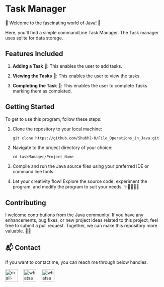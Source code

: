 # Task Manager 


🌟 Welcome to the fascinating world of Java! 🚀

Here, you'll find a simple commandLine Task Manager.
The Task manager uses sqlite for data storage.


## Features Included

1. **Adding a Task** 📝: This enables the user to add tasks.

2. **Viewing the Tasks** 📄: This enables the user to view the tasks.

3. **Completing the Task** 📝: This enables the user to complete Tasks marking them as completed.


## Getting Started

To get to use this program, follow these steps:

1. Clone the repository to your local machine:

   ```
   git clone https://github.com/Shubh2-0/File_Operations_in_Java.git
   ```

2. Navigate to the project directory of your choice:

   ```
   cd taskManager/Project_Name
   ```

3. Compile and run the Java source files using your preferred IDE or command line tools.

4. Let your creativity flow! Explore the source code, experiment the program, and modify the program to suit your needs. ✨👩‍💻👨‍💻

## Contributing

I welcome contributions from the Java community! If you have any enhancements, bug fixes, or new project ideas related to this project, feel free to submit a pull request. Together, we can make this repository more valuable. 🤝🌟

## 📬 Contact

If you want to contact me, you can reach me through below handles.

 <p align="left">
  
  <a title="alexoduor183@gmail.com" href="mailto:alexoduor183@gmail.com" target="_blank"><img align="center"  src="https://cdn-icons-png.flaticon.com/128/888/888853.png"  width="40px"   alt="mail-me" /></a>&emsp;
  <a href="https://wa.me/+254794510826" target="blank"><img align="center" src="https://media2.giphy.com/media/Q8I2fYA773h5wmQQcR/giphy.gif" width="40px"  alt="whatsapp-me" /></a>&emsp;
  <a href="https://www.hackerrank.com/shubhambhati226?hr_r=1" target="blank"><img align="center" src="https://raw.githubusercontent.com/rahuldkjain/github-profile-readme-generator/master/src/images/icons/Social/hackerrank.svg" width="40px"  alt="whatsapp-me" /></a>&emsp; 

 </p>
